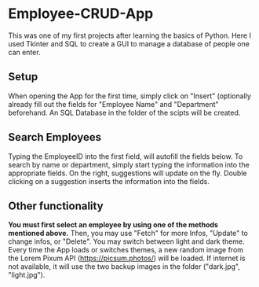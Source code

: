 # Employee-CRUD-App

This was one of my first projects after learning the basics of Python. 
Here I used Tkinter and SQL to create a GUI to manage a database of people one can enter. 

## Setup
When opening the App for the first time, simply click on "Insert" (optionally already fill out the fields for "Employee Name" and "Department" beforehand.
An SQL Database in the folder of the scipts will be created. 

## Search Employees
Typing the EmployeeID into the first field, will autofill the fields below. 
To search by name or department, simply start typing the information into the appropriate fields. On the right, suggestions will update on the fly. Double clicking on a suggestion inserts the information into the fields. 

## Other functionality
**You must first select an employee by using one of the methods mentioned above.** Then, you may use "Fetch" for more Infos, "Update" to change infos, or "Delete". 
You may switch between light and dark theme. Every time the App loads or switches themes, a new random image from the Lorem Pixum API (https://picsum.photos/) will be loaded. 
If internet is not available, it will use the two backup images in the folder ("dark.jpg", "light.jpg"). 
